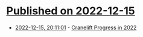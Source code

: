 # [Published on 2022-12-15](index.md)

* [2022-12-15, 20:11:01](https://lobste.rs/s/yzb2nf/cranelift_progress_2022) - [Cranelift Progress in 2022](https://bytecodealliance.org/articles/cranelift-progress-2022)

